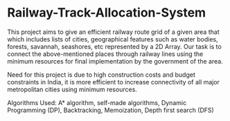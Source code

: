 # Railway-Track-Allocation-System
This project aims to give an efficient railway route grid of a given area that which includes lists of cities, geographical features such as water bodies, forests, savannah, seashores, etc represented by a 2D Array. Our task is to connect the above-mentioned places through railway lines using the minimum resources for final implementation by the government of the area.

Need for this project is due to high construction costs and budget constraints in India, it is more efficient to increase connectivity of all major metropolitan cities using minimum resources.

Algorithms Used:
A* algorithm, self-made algorithms, Dynamic Programming (DP), Backtracking, Memoization, Depth first search (DFS)
